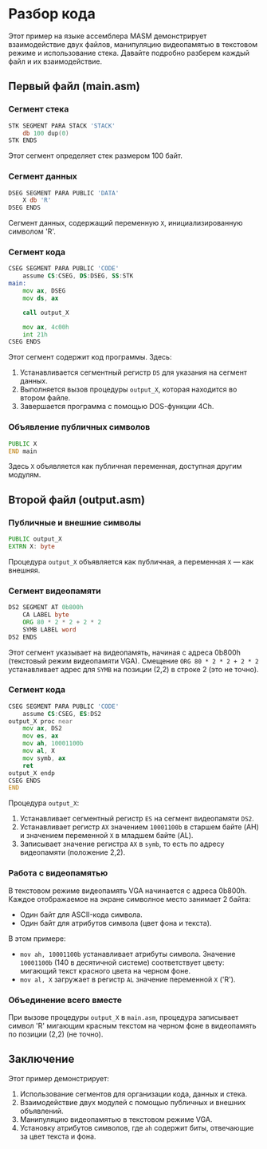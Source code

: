 # Разбор кода

Этот пример на языке ассемблера MASM демонстрирует взаимодействие двух файлов, манипуляцию видеопамятью в текстовом режиме и использование стека. Давайте подробно разберем каждый файл и их взаимодействие.

## Первый файл (main.asm)

### Сегмент стека

```asm
STK SEGMENT PARA STACK 'STACK'
	db 100 dup(0)
STK ENDS
```

Этот сегмент определяет стек размером 100 байт.

### Сегмент данных

```asm
DSEG SEGMENT PARA PUBLIC 'DATA'
	X db 'R'
DSEG ENDS
```

Сегмент данных, содержащий переменную `X`, инициализированную символом 'R'.

### Сегмент кода

```asm
CSEG SEGMENT PARA PUBLIC 'CODE'
	assume CS:CSEG, DS:DSEG, SS:STK
main:
	mov ax, DSEG
	mov ds, ax

	call output_X	

	mov ax, 4c00h
	int 21h
CSEG ENDS
```

Этот сегмент содержит код программы. Здесь:
1. Устанавливается сегментный регистр `DS` для указания на сегмент данных.
2. Выполняется вызов процедуры `output_X`, которая находится во втором файле.
3. Завершается программа с помощью DOS-функции 4Ch.

### Объявление публичных символов

```asm
PUBLIC X
END main
```

Здесь `X` объявляется как публичная переменная, доступная другим модулям.

## Второй файл (output.asm)

### Публичные и внешние символы

```asm
PUBLIC output_X
EXTRN X: byte
```

Процедура `output_X` объявляется как публичная, а переменная `X` — как внешняя.

### Сегмент видеопамяти

```asm
DS2 SEGMENT AT 0b800h
	CA LABEL byte
	ORG 80 * 2 * 2 + 2 * 2
	SYMB LABEL word
DS2 ENDS
```

Этот сегмент указывает на видеопамять, начиная с адреса 0b800h (текстовый режим видеопамяти VGA). Смещение `ORG 80 * 2 * 2 + 2 * 2` устанавливает адрес для `SYMB` на позиции (2,2) в строке 2 (это не точно).

### Сегмент кода

```asm
CSEG SEGMENT PARA PUBLIC 'CODE'
	assume CS:CSEG, ES:DS2
output_X proc near
	mov ax, DS2
	mov es, ax
	mov ah, 10001100b
	mov al, X
	mov symb, ax
	ret
output_X endp
CSEG ENDS
END
```

Процедура `output_X`:
1. Устанавливает сегментный регистр `ES` на сегмент видеопамяти `DS2`.
2. Устанавливает регистр `AX` значением `10001100b` в старшем байте (AH) и значением переменной `X` в младшем байте (AL).
3. Записывает значение регистра `AX` в `symb`, то есть по адресу видеопамяти (положение 2,2).

### Работа с видеопамятью

В текстовом режиме видеопамять VGA начинается с адреса 0b800h. Каждое отображаемое на экране символное место занимает 2 байта:
- Один байт для ASCII-кода символа.
- Один байт для атрибутов символа (цвет фона и текста).

В этом примере:
- `mov ah, 10001100b` устанавливает атрибуты символа. Значение `10001100b` (140 в десятичной системе) соответствует цвету: мигающий текст красного цвета на черном фоне.
- `mov al, X` загружает в регистр `AL` значение переменной `X` ('R').

### Объединение всего вместе

При вызове процедуры `output_X` в `main.asm`, процедура записывает символ 'R' мигающим красным текстом на черном фоне в видеопамять по позиции (2,2) (не точно).

## Заключение

Этот пример демонстрирует:
1. Использование сегментов для организации кода, данных и стека.
2. Взаимодействие двух модулей с помощью публичных и внешних объявлений.
3. Манипуляцию видеопамятью в текстовом режиме VGA.
4. Установку атрибутов символов, где `ah` содержит биты, отвечающие за цвет текста и фона.